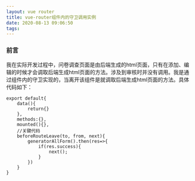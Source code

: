```yaml
---
layout: vue router
title: vue-router组件内的守卫调用实例
date: 2020-08-13 09:06:50
tags:
---
```


<!--more-->

### 前言
我在实际开发过程中，问卷调查页面是由后端生成的html页面，只有在添加、编辑的时候才会调取后端生成html页面的方法。涉及到审核时并没有调用。我是通过组件内的守卫实现的，当离开该组件是就调取后端生成html页面的方法。具体代码如下：

```
export default{
    data(){
        return{}
    },
    methods:{},
    mounted(){},
    //关键代码
    beforeRouteLeave(to, from, next){
        generatorAllForm().then(res=>{
            if(res.success){
                next();
            }
        })
    }
}
```
